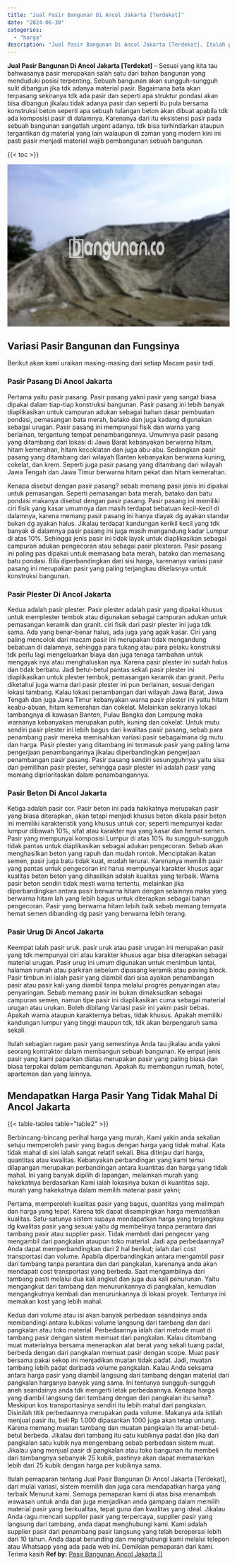 ```yaml
---
title: "Jual Pasir Bangunan Di Ancol Jakarta [Terdekat]"
date: "2024-06-30"
categories: 
  - "harga"
description: "Jual Pasir Bangunan Di Ancol Jakarta [Terdekat]. Itulah pemaparan tentang Jual Pasir Bangunan Di Ancol Jakarta [Terdekat], dari mulai variasi, sistem memil..."
---
```


**Jual Pasir Bangunan Di Ancol Jakarta \[Terdekat\]** – Sesuai yang kita tau bahwasanya pasir merupakan salah satu dari bahan bangunan yang menduduki posisi terpenting. Sebuah bangunan akan sungguh-sungguh sulit dibangun jika tdk adanya material pasir. Bagaimana bata akan terpasang sekiranya tdk ada pasir dan seperti apa struktur pondasi akan bisa dibangun jikalau tidak adanya pasir dan seperti itu pula bersama konstruksi beton seperti apa sebuah tulangan beton akan dibuat apabila tdk ada komposisi pasir di dalamnya. Karenanya dari itu eksistensi pasir pada sebuah bangunan sangatlah urgent adanya. tdk bisa terhindarkan ataupun tergantikan dg material yang lain walaupun di zaman yang modern kini ini pasti pasir menjadi material wajib pembangunan sebuah bangunan.

{{< toc >}}

![Jual Pasir Bangunan Di Ancol Jakarta [Terdekat]](/images/jual-pasir-bangunan-14.png)

## Variasi Pasir Bangunan dan Fungsinya

Berikut akan kami uraikan masing-masing dari setiap Macam pasir tadi.

### Pasir Pasang Di Ancol Jakarta

Pertama yaitu pasir pasang. Pasir pasang yakni pasir yang sangat biasa dipakai dalam tiap-tiap konstruksi bangunan. Pasir pasang ini lebih banyak diaplikasikan untuk campuran adukan sebagai bahan dasar pembuatan pondasi, pemasangan bata merah, batako dan juga kadang digunakan sebagai urugan. Pasir pasang ini mempunyai fisik dan warna yang berlainan, tergantung tempat penambangannya. Umumnya pasir pasang yang ditambang dari lokasi di Jawa Barat kebanyakan berwarna hitam, hitam kemerahan, hitam kecoklatan dan juga abu-abu. Sedangkan pasir pasang yang ditambang dari wilayah Banten kebanyakan berwarna kuning, cokelat, dan krem. Seperti juga pasir pasang yang ditambang dari wilayah Jawa Tengah dan Jawa Timur berwarna hitam pekat dan hitam kemerahan.

Kenapa disebut dengan pasir pasang? sebab memang pasir jenis ini dipakai untuk pemasangan. Seperti pemasangan bata merah, batako dan batu pondasi makanya disebut dengan pasir pasang. Pasir pasang ini memiliki ciri fisik yang kasar umumnya dan masih terdapat bebatuan kecil-kecil di dalamnya, karena memang pasir pasang ini hanya diayak dg ayakan standar bukan dg ayakan halus. Jikalau terdapat kandungan kerikil kecil yang tdk banyak di dalamnya pasir pasang ini juga masih mengandung kadar Lumpur di atas 10%. Sehingga jenis pasir ini tidak layak untuk diaplikasikan sebagai campuran adukan pengecoran atau sebagai pasir plesteran. Pasir pasang ini paling pas dipakai untuk memasang bata merah, batako dan memasang batu pondasi. Bila diperbandingkan dari sisi harga, karenanya variasi pasir pasang ini merupakan pasir yang paling terjangkau dikelasnya untuk konstruksi bangunan.

### Pasir Plester Di Ancol Jakarta

Kedua adalah pasir plester. Pasir plester adalah pasir yang dipakai khusus untuk memplester tembok atau digunakan sebagai campuran adukan untuk pemasangan keramik dan granit. ciri fisik dari pasir plester ini juga tdk sama. Ada yang benar-benar halus, ada juga yang agak kasar. Ciri yang paling mencolok dari macam pasir ini merupakan tidak mengandung bebatuan di dalamnya, sehingga para tukang atau para pelaku konstruksi tdk perlu lagi mengeluarkan biaya dan juga tenaga tambahan untuk mengayak nya atau menghaluskan nya. Karena pasir plester ini sudah halus dan tidak berbatu. Jadi betul-betul pantas sekali pasir plester ini diaplikasikan untuk plester tembok, pemasangan keramik dan granit. Perlu diketahui juga warna dari pasir plester ini pun berlainan, sesuai dengan lokasi tambang. Kalau lokasi penambangan dari wilayah Jawa Barat, Jawa Tengah dan juga Jawa Timur kebanyakan warna pasir plester ini yaitu hitam keabu-abuan, hitam kemerahan dan cokelat. Melainkan sekiranya lokasi tambangnya di kawasan Banten, Pulau Bangka dan Lampung maka warnanya kebanyakan merupakan putih, kuning dan cokelat. Untuk mutu sendiri pasir plester ini lebih bagus dari kwalitas pasir pasang, sebab para penambang pasir mereka memisahkan variasi pasir sebagaimana dg mutu dan harga. Pasir plester yang ditambang ini termasuk pasir yang paling lama pengerjaan penambangannya jikalau diperbandingkan pengerjaan penambangan pasir pasang. Pasir pasang sendiri sesungguhnya yaitu sisa dari pemilihan pasir plester, sehingga pasir plester ini adalah pasir yang memang diprioritaskan dalam penambangannya.

### Pasir Beton Di Ancol Jakarta

Ketiga adalah pasir cor. Pasir beton ini pada hakikatnya merupakan pasir yang biasa diterapkan, akan tetapi menjadi khusus beton dikala pasir beton ini memiliki karakteristik yang khusus untuk cor; seperti mempunyai kadar lumpur dibawah 10%, sifat atau karakter nya yang kasar dan hemat semen. Pasir yang mempunyai komposisi Lumpur di atas 10% itu sungguh-sungguh tidak pantas untuk diaplikasikan sebagai adukan pengecoran. Sebab akan menghasilkan beton yang rapuh dan mudah rontok. Menciptakan ikatan semen, pasir juga batu tidak kuat, mudah terurai. Karenanya memilih pasir yang pantas untuk pengecoran ini harus mempunyai karakter khusus agar kualitas beton beton yang dihasilkan adalah kualitas yang terbaik. Warna pasir beton sendiri tidak mesti warna tertentu, melainkan jika diperbandingkan antara pasir berwarna hitam dengan selainnya maka yang berwarna hitam lah yang lebih bagus untuk diterapkan sebagai bahan pengecoran. Pasir yang berwarna hitam lebih baik sebab memang ternyata hemat semen dibanding dg pasir yang berwarna lebih terang.

### Pasir Urug Di Ancol Jakarta

Keempat ialah pasir uruk. pasir uruk atau pasir urugan ini merupakan pasir yang tdk mempunyai ciri atau karakter khusus agar bisa diterapkan sebagai material urugan. Pasir urug ini umum digunakan untuk menimbun lantai, halaman rumah atau parkiran sebelum dipasang keramik atau paving block. Pasir timbun ini ialah pasir yang diambil dari sisa ayakan penambangan pasir atau pasir kali yang diambil tanpa melalui progres penyaringan atau penyaringan. Sebab memang pasir ini bukan dimaksudkan sebagai campuran semen, namun tipe pasir ini diaplikasikan cuma sebagai material urugan atau urukan. Boleh dibilang Variasi pasir ini yakni pasir bebas. Apakah warna ataupun karakternya bebas, tidak khusus. Apakah memiliki kandungan lumpur yang tinggi maupun tdk, tdk akan berpengaruh sama sekali.

Itulah sebagian ragam pasir yang semestinya Anda tau jikalau anda yakni seorang kontraktor dalam membangun sebuah bangunan. Ke empat jenis pasir yang kami paparkan diatas merupakan pasir yang paling biasa dan biasa terpakai dalam pembangunan. Apakah itu membangun rumah, hotel, apartemen dan yang lainnya.

## Mendapatkan Harga Pasir Yang Tidak Mahal Di Ancol Jakarta

{{< table-tables table="table2" >}}

Berbincang-bincang perihal harga yang murah, Kami yakin anda sekalian setuju memperoleh pasir yang bagus dengan harga yang tidak mahal. Kata tidak mahal di sini ialah sangat relatif sekali. Bisa ditinjau dari harga, quantitas atau kwalitas. Kebanyakan perbandingan yang kami temui dilapangan merupakan perbandingan antara kuantitas dan harga yang tidak mahal. Ini yang banyak dipilih di lapangan, melainkan murah yang hakekatnya berdasarkan Kami ialah lokasinya bukan di kuantitas saja. murah yang hakekatnya dalam memilih material pasir yakni;

Pertama, memperoleh kualitas pasir yang bagus, quantitas yang melimpah dan harga yang tepat. Karena tdk dapat disampingkan harga memastikan kualitas. Satu-satunya sistem supaya mendapatkan harga yang terjangkau dg kwalitas pasir yang sesuai yaitu dg membelinya tanpa perantara dari tambang pasir atau supplier pasir. Tidak membeli dari pengecer yang mengambil dari pangkalan ataupun toko material. Jadi apa perbedaannya? Anda dapat memperbandingkan dari 2 hal berikut; ialah dari cost transportasi dan volume. Apabila diperbandingkan antara mengambil pasir dari tambang tanpa perantara dan dari pangkalan, karenanya anda akan mendapati cost transportasi yang berbeda. Saat mengambilnya dari tambang pasti melalui dua kali angkut dan juga dua kali penurunan. Yaitu mengangkut dari tambang dan menurunkannya di pangkalan, kemudian mengangkutnya kembali dan menurunkannya di lokasi proyek. Tentunya ini memakan kost yang lebih mahal.

Kedua dari volume atau isi akan banyak perbedaan seandainya anda membandingi antara kubikasi volume langsung dari tambang dan dari pangkalan atau toko material. Perbedaannya ialah dari metode muat di tambang pasir dengan sistem memuat dari pangkalan. Kalau ditambang muat materialnya bersama menerapkan alat berat yang sekali tuang padat, berbeda dengan dari pangkalan memuat pasir dengan scope. Muat pasir bersama pakai sekop ini menjadikan muatan tidak padat. Jadi, muatan tambang lebih padat daripada volume pangkalan. Kalau Anda seksama antara harga pasir yang diambil langsung dari tambang dengan material dari pangkalan harganya banyak yang sama. Ini tentunya sungguh-sungguh aneh seandainya anda tdk mengerti letak perbedaannya. Kenapa harga yang diambil langsung dari tambang dengan dari pangkalan itu sama?. Meskipun kos transportasinya sendiri itu lebih mahal dari pangkalan. Disinilah titik perbedaannya merupakan pada volume. Makanya ada istilah menjual pasir itu, beli Rp 1.000 dipasarkan 1000 juga akan tetap untung. Karena memang muatan tambang dan muatan pangkalan itu amat-betul-betul berbeda. Jikalau dari tambang itu satu kubiknya padat dan jika dari pangkalan satu kubik nya mengembang sebab perbedaan sistem muat. Jikalau yang menjual pasir di pangkalan atau toko bangunan itu membeli dari tambangnya sebanyak 25 kubik, pastinya akan dapat memasarkan lebih dari 25 kubik dengan harga per kubiknya sama.

Itulah pemaparan tentang Jual Pasir Bangunan Di Ancol Jakarta \[Terdekat\], dari mulai variasi, sistem memilih dan juga cara mendapatkan harga yang terbaik Menurut kami. Semoga pemaparan kami di atas bisa menambah wawasan untuk anda dan juga menjadikan anda gampang dalam memilih material pasir yang berkualitas, tepat guna dan kwalitas yang ideal. Jikalau Anda ragu mencari supplier pasir yang terpercaya, supplier pasir yang langsung dari tambang, anda dapat menghubungi kami. Kami adalah supplier pasir dari penambang pasir langsung yang telah beroperasi lebih dari 10 tahun. Anda dapat berunding dan menghubungi kami melalui telepon atau Whatsapp yang ada pada web ini. Demikian pemaparan dari kami. Terima kasih
**Ref by:** [Pasir Bangunan Ancol Jakarta []](https://id.wikipedia.org/wiki/Pasir)

